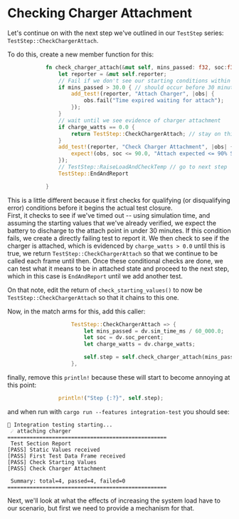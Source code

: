 # Checking Charger Attachment

Let's continue on with the next step we've outlined in our `TestStep` series: `TestStep::CheckChargerAttach`.

To do this, create a new member function for this:
```rust
            fn check_charger_attach(&mut self, mins_passed: f32, soc:f32, charge_watts:f32) -> TestStep {
                let reporter = &mut self.reporter;
                // Fail if we don't see our starting conditions within a reasonable time
                if mins_passed > 30.0 { // should occur before 30 minutes simulation time
                    add_test!(reporter, "Attach Charger", |obs| {
                        obs.fail("Time expired waiting for attach");
                    });
                }
                // wait until we see evidence of charger attachment
                if charge_watts == 0.0 { 
                    return TestStep::CheckChargerAttach; // stay on this task
                }
                add_test!(reporter, "Check Charger Attachment", |obs| {
                    expect!(obs, soc <= 90.0, "Attach expected <= 90% SOC");
                });
                // TestStep::RaiseLoadAndCheckTemp // go to next step   
                TestStep::EndAndReport

            }
```
This is a little different because it first checks for qualifying (or disqualifying error) conditions before it begins the actual test closure.  
First, it checks to see if we've timed out -- using simulation time, and assuming the starting values that we've already verified, we expect the battery to discharge to the attach point in under 30 minutes.  If this condition fails, we create a directly failing test to report it.
We then check to see if the charger is attached, which is evidenced by `charge_watts > 0.0` until this is true, we return `TestStep::CheckChargerAttach` so that we continue to be called each frame until then.
Once these conditional checks are done, we can test what it means to be in attached state and proceed to the next step, which in this case is `EndAndReport` until we add another test.

On that note, edit the return of `check_starting_values()` to now be `TestStep::CheckChargerAttach` so that it chains to this one.

Now, in the match arms for this, add this caller:
```rust
                    TestStep::CheckChargerAttach => {
                        let mins_passed = dv.sim_time_ms / 60_000.0;
                        let soc = dv.soc_percent;
                        let charge_watts = dv.charge_watts;

                        self.step = self.check_charger_attach(mins_passed, soc, charge_watts);
                    },
```

finally, remove this `println!` because these will start to become annoying at this point:
```rust
                println!("Step {:?}", self.step);
```

and when run with `cargo run --features integration-test` you should see:
```
🔬 Integration testing starting...
 ☄ attaching charger
==================================================
 Test Section Report
[PASS] Static Values received
[PASS] First Test Data Frame received
[PASS] Check Starting Values
[PASS] Check Charger Attachment

 Summary: total=4, passed=4, failed=0
==================================================
```

Next, we'll look at what the effects of increasing the system load have to our scenario, but first we need to provide a mechanism for that.


